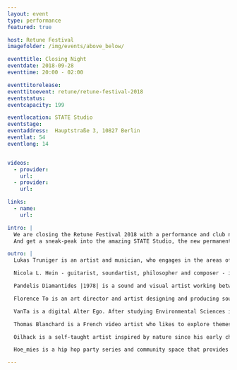 ```yaml
---
layout: event
type: performance
featured: true

host: Retune Festival
imagefolder: /img/events/above_below/

eventtitle: Closing Night
eventdate: 2018-09-28
eventtime: 20:00 - 02:00

eventtitorelease:
eventtitoevent: retune/retune-festival-2018
eventstatus:
eventcapacity: 199

eventlocation: STATE Studio
eventstage:
eventaddress:  Hauptstraße 3, 10827 Berlin
eventlat: 54
eventlong: 14


videos:
  - provider:
    url:
  - provider:
    url:

links:
  - name:
    url:

intro: |
  We are closing the Retune Festival 2018 with a performance and club night. Expect a super sweet line-up with performances by Pandelis Diamantides, Florence To & VanTa, Lukas Truniger & Nicola Hein, installations by Pfadfinderei, Studio Milz, Thomas Blanchard and Oilhack and a club night with the fabulous Hoe_Mies.
  And get a sneak-peak into the amazing STATE Studio, the new permanent art science space by STATE Festival.

outro: |
  Lukas Truniger is an artist and musician, who engages in the areas of multimedia installations, sculptural objects, performances and the creation of new musical instruments. He is fascinated by complex systems and hidden processes in nature as well as in society. For the exploration of their inherent aesthetics industrial materials, hacked devices and misused tools have become crucial to his creation. His work establishes singular experiences challenging the modalities of perception.

  Nicola L. Hein - guitarist, soundartist, philosopher and composer - is a very active player on the german/international scene of improvised music. Moreover soundart (soundinstallations, site specific instruments, conceptual compositions for improvising musicians etc.) and the collaboration in different interdisciplinary settings (dance, installation, video art etc.) are an important focus of his art and form a second emphasis besides the work as a guitarist.

  Pandelis Diamantides |1978| is a sound and visual artist working between Cyprus and The Netherlands. In his music productions and audiovisual performances, he uses custom digital technology to create complex binary landscapes, where detailed sound compositions and electronic rhythms are enhanced by multifaceted visuals providing a true immersive experience. He performs solo under the pseudonym Microseq.

  Florence To is an art director and artist designing and producing sound and light installations, also creating generative motion graphics and light productions with a strong focus on architectural spatial design on site specific projects. Through working in various disparate environments she ventured further into exploring the effects of cognitive and emotional triggers, and how different sensory arrangements are experienced within space.

  VanTa is a digital Alter Ego. After studying Environmental Sciences in Granada University in Spain, he began his career as a visual designer as part of the audiovisual collective Miga. Since moving to Berlin, he began working at the mythical record label M-nus, where he became part of the developer team at 2V-P.

  Thomas Blanchard is a French video artist who likes to explore themes and mix various kinds of art. His work has been showcased in various festivals and exhibitions throughout the world. The contemporary art biennal of Casablanca in 2016, the STARZ Denver film festival, the New York Springstudio, and technologic arts gallery Artechouse located in Washington DC have all been collaborators to his projects. Thanks to his work on shapes, colours, pigments, textures, he creates visually mesmerizing and powerful pieces.

  Oilhack is a self-taught artist inspired by nature since his early childhood. His creations are an alchemy of colours, of matters, of textures, an alloy of energies that come to life under his support. His painted movements and assembly techniques are what will create diversity. His work is the result of the combination of his artistic practices, taken at a given moment, then recorded, emphasized and embellished by photography. He has also collaborated with Thomas Blanchard on the Iphone X and Sony Square projects.

  Hoe_mies is a hip hop party series and community space that provides a platform for female, non-binary, and transgender artists and celebrates their presence in hip-hop in order to counteract marginalisation within that scene. Its dancefloors boast a colourful mix of 90s & 00s hip hop and RnB, trap, baile funk, dancehall, reggaeton, and more.

---
```

